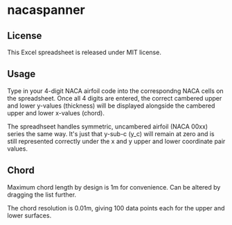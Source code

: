 # nacaspanner

## License
This Excel spreadsheet is released under MIT license.

## Usage
Type in your 4-digit NACA airfoil code into the correspondng NACA cells on the spreadsheet. Once all 4 digits are entered, the correct cambered upper and lower y-values (thickness) will be displayed alongside the cambered upper and lower x-values (chord).

The spreadhseet handles symmetric, uncambered airfoil (NACA 00xx) series the same way. It's just that y-sub-c (y_c) will remain at zero and is still represented correctly under the x and y upper and lower coordinate pair values.

## Chord
Maximum chord length by design is 1m for convenience. Can be altered by dragging the list further.

The chord resolution is 0.01m, giving 100 data points each for the upper and lower surfaces.